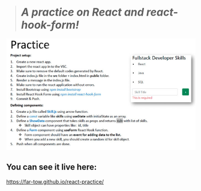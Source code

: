 > # _A practice on React and react-hook-form!_

![Alt text](public/practice.jpg)

## You can see it live here:

<https://far-tow.github.io/react-practice/>
